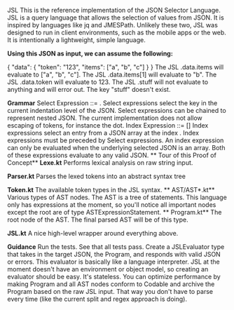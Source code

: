 JSL
This is the reference implementation of the JSON Selector Language. JSL is a query language that allows the selection of values from JSON. It is inspired by languages like jq and JMESPath. Unlikely these two, JSL was designed to run in client environments, such as the mobile apps or the web. It is intentionally a lightweight, simple language.

**Using this JSON as input, we can assume the following:**

{
    "data": {
        "token": "123", 
        "items": ["a", "b", "c"]
    }
}
The JSL .data.items will evaluate to ["a", "b", "c"].
The JSL .data.items[1] will evaluate to "b".
The JSL .data.token will evaluate to 123.
The JSL .stuff will not evaluate to anything and will error out. The key "stuff" doesn't exist.

**Grammar**
Select Expression ::= .<identifier>
Select expressions select the key <identifier> in the current indentation level of the JSON.
Select expressions can be chained to represent nested JSON.
The current implementation does not allow escaping of tokens, for instance the dot.
Index Expression ::= [<numeric literal>]
Index expressions select an entry from a JSON array at the index <numeric literal>.
Index expressions must be preceded by Select expressions.
An index expression can only be evaluated when the underlying selected JSON is an array.
Both of these expressions evaluate to any valid JSON.
**
Tour of this Proof of Concept**
**Lexe.kt**
Performs lexical analysis on raw string input.

**Parser.kt**
Parses the lexed tokens into an abstract syntax tree

**Token.kt**
The available token types in the JSL syntax.
**
AST/AST*.kt**
Various types of AST nodes. The AST is a tree of statements. This language only has expressions at the moment, so you'll notice all important nodes except the root are of type ASTExpressionStatement.
**
Program.kt**
The root node of the AST. The final parsed AST will be of this type.

**JSL.kt**
A nice high-level wrapper around everything above.  

**Guidance**
Run the tests. See that all tests pass.
Create a JSLEvaluator type that takes in the target JSON, the Program, and responds with valid JSON or errors. This evaluator is basically like a language interpreter. JSL at the moment doesn't have an environment or object model, so creating an evaluator should be easy. It's stateless.
You can optimize performance by making Program and all AST nodes conform to Codable and archive the Program based on the raw JSL input. That way you don't have to parse every time (like the current split and regex approach is doing).
